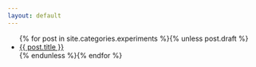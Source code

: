 ```yaml
---
layout: default
---
```


<ul>
{% for post in site.categories.experiments %}{% unless post.draft %}
<li class="exp"><a href="{{ post.url }}">{{ post.title }}</a></li>
{% endunless %}{% endfor %}
</ul>